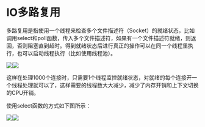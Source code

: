 # IO多路复用

多路复用是指使用一个线程来检查多个文件描述符（Socket）的就绪状态，比如调用select和poll函数，传入多个文件描述符，如果有一个文件描述符就绪，则返回，否则阻塞直到超时。得到就绪状态后进行真正的操作可以在同一个线程里执行，也可以启动线程执行（比如使用线程池）。

![](https://pic3.zhimg.com/50/9155e2307879cd7ce515e7a997b9d532_hd.jpg#alt=img)![](https://pic3.zhimg.com/80/9155e2307879cd7ce515e7a997b9d532_1440w.jpg#alt=img)

这样在处理1000个连接时，只需要1个线程监控就绪状态，对就绪的每个连接开一个线程处理就可以了，这样需要的线程数大大减少，减少了内存开销和上下文切换的CPU开销。

使用select函数的方式如下图所示：

![](https://pic4.zhimg.com/50/bf52854bd1dc678de998b77aebaa2311_hd.jpg#alt=img)![](https://pic4.zhimg.com/80/bf52854bd1dc678de998b77aebaa2311_1440w.jpg#alt=img)
